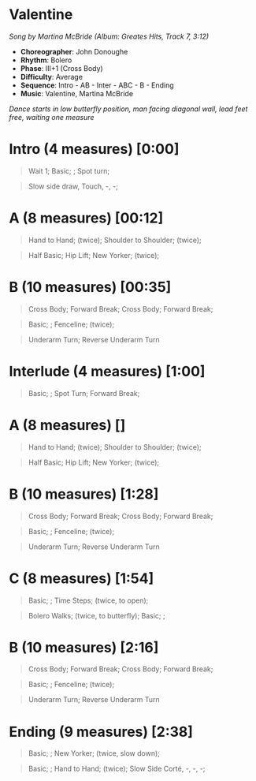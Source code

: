 # Valentine
*Song by Martina McBride (Album: Greates Hits, Track 7, 3:12)*

* **Choreographer**: John Donoughe
* **Rhythm**: Bolero
* **Phase**: III+1 (Cross Body)
* **Difficulty**: Average
* **Sequence**: Intro - AB - Inter - ABC - B - Ending
* **Music**: Valentine, Martina McBride

*Dance starts in low butterfly position, man facing diagonal wall, lead feet free, waiting one measure*

# Intro (4 measures) [0:00]

> Wait 1; Basic; ; Spot turn;

> Slow side draw, Touch, -, -;

# A (8 measures) [00:12]

> Hand to Hand; (twice); Shoulder to Shoulder; (twice);

> Half Basic; Hip Lift; New Yorker; (twice);

# B (10 measures) [00:35]

> Cross Body; Forward Break; Cross Body; Forward Break;

> Basic; ; Fenceline; (twice);

> Underarm Turn; Reverse Underarm Turn

# Interlude (4 measures) [1:00]

> Basic; ; Spot Turn; Forward Break;

# A (8 measures) []

> Hand to Hand; (twice); Shoulder to Shoulder; (twice);

> Half Basic; Hip Lift; New Yorker; (twice);

# B (10 measures) [1:28]

> Cross Body; Forward Break; Cross Body; Forward Break;

> Basic; ; Fenceline; (twice);

> Underarm Turn; Reverse Underarm Turn

# C (8 measures) [1:54]

> Basic; ; Time Steps; (twice, to open); 

> Bolero Walks; (twice, to butterfly); Basic; ; 

# B (10 measures) [2:16]

> Cross Body; Forward Break; Cross Body; Forward Break;

> Basic; ; Fenceline; (twice);

> Underarm Turn; Reverse Underarm Turn

# Ending (9 measures) [2:38]

> Basic; ; New Yorker; (twice, slow down);

> Basic; ; Hand to Hand; (twice); Slow Side Corté, -, -, -;

<meta name="x:audio-file" content="m/Martina McBride/Martina McBride Jim Brickman - Valentine (with special guest artist, Jim Brickman).mp3">